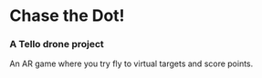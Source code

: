 # Chase the Dot!
### A Tello drone project
An AR game where you try fly to virtual targets and score points.
